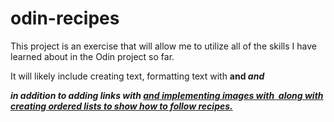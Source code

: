 # odin-recipes
This project is an exercise that will allow me to utilize all of the skills
I have learned about in the Odin project so far.

It will likely include creating text, formatting text with <strong> and <em> and <p>
in addition to adding links with <a href> and implementing images with <img> along with creating ordered lists to show how to follow recipes.